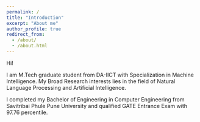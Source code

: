 ```yaml
---
permalink: /
title: "Introduction"
excerpt: "About me"
author_profile: true
redirect_from: 
  - /about/
  - /about.html
---
```



Hi!

I am M.Tech graduate student from DA-IICT with Specialization in Machine Intelligence. My Broad Research interests lies in the field of Natural Language Processing and Artificial Intelligence.

I completed my Bachelor of Engineering in Computer Engineering from Savitribai Phule Pune University and qualified GATE Entrance Exam with 97.76 percentile.

